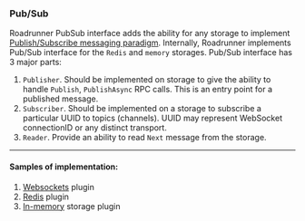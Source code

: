 ### Pub/Sub

Roadrunner PubSub interface adds the ability for any storage to implement [Publish/Subscribe messaging paradigm](https://en.wikipedia.org/wiki/Publish%E2%80%93subscribe_pattern). Internally, Roadrunner implements Pub/Sub interface for the `Redis` and `memory` storages.
Pub/Sub interface has 3 major parts:
1. `Publisher`. Should be implemented on storage to give the ability to handle `Publish`, `PublishAsync` RPC calls. This is an entry point for a published message.
2. `Subscriber`. Should be implemented on a storage to subscribe a particular UUID to topics (channels). UUID may represent WebSocket connectionID or any distinct transport.
3. `Reader`. Provide an ability to read `Next` message from the storage.

---
#### Samples of implementation:
1. [Websockets](https://github.com/spiral/roadrunner/blob/master/plugins/websockets/plugin.go) plugin
2. [Redis](https://github.com/spiral/roadrunner/blob/master/plugins/redis/plugin.go) plugin
3. [In-memory](https://github.com/spiral/roadrunner/blob/master/plugins/websockets/memory/inMemory.go) storage plugin

